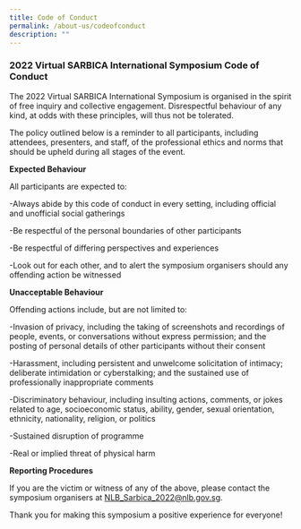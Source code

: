 ```yaml
---
title: Code of Conduct
permalink: /about-us/codeofconduct
description: ""
---
```

### 2022 Virtual SARBICA International Symposium Code of Conduct

The 2022 Virtual SARBICA International Symposium is organised in the spirit of free inquiry and collective engagement. Disrespectful behaviour of any kind, at odds with these principles, will thus not be tolerated.

The policy outlined below is a reminder to all participants, including attendees, presenters, and staff, of the professional ethics and norms that should be upheld during all stages of the event.

**Expected Behaviour**

All participants are expected to:

-Always abide by this code of conduct in every setting, including official and unofficial social gatherings

-Be respectful of the personal boundaries of other participants

-Be respectful of differing perspectives and experiences

-Look out for each other, and to alert the symposium organisers should any offending action be witnessed

**Unacceptable Behaviour**

Offending actions include, but are not limited to:

-Invasion of privacy, including the taking of screenshots and recordings of people, events, or conversations without express permission; and the posting of personal details of other participants without their consent

-Harassment, including persistent and unwelcome solicitation of intimacy; deliberate intimidation or cyberstalking; and the sustained use of professionally inappropriate comments

-Discriminatory behaviour, including insulting actions, comments, or jokes related to age, socioeconomic status, ability, gender, sexual orientation, ethnicity, nationality, religion, or politics

-Sustained disruption of programme

-Real or implied threat of physical harm

**Reporting Procedures**

If you are the victim or witness of any of the above, please contact the symposium organisers at NLB_Sarbica_2022@nlb.gov.sg.

Thank you for making this symposium a positive experience for everyone!